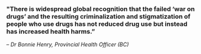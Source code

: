 <!-- Section Level Feedback -->
<markdown-container>
  <markdown-column size="1">

### "There is widespread global recognition that the failed ‘war on drugs’ and the resulting criminalization and stigmatization of people who use drugs has not reduced drug use but instead has increased health harms.” 
*– Dr Bonnie Henry, Provincial Health Officer (BC)*


  </markdown-column>
  
  <markdown-column size="2">
  </markdown-column>
</markdown-container>